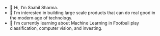 - 👋 Hi, I’m Saahil Sharma.
- 👀 I’m interested in building large scale products that can do real good in the modern age of technology.
- 🌱 I’m currently learning about Machine Learning in Football play classification, computer vision, and investing. 


<!---
saahilds/saahilds is a ✨ special ✨ repository because its `README.md` (this file) appears on your GitHub profile.
You can click the Preview link to take a look at your changes.
--->

